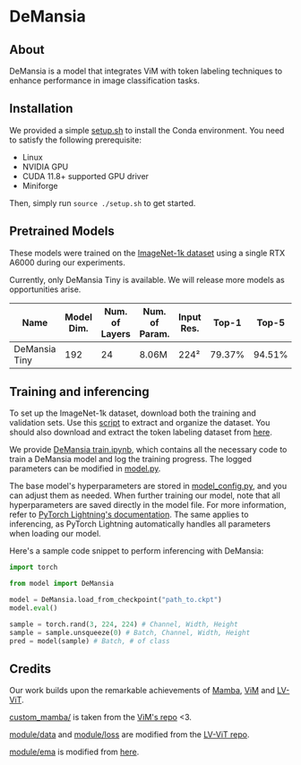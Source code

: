 # DeMansia

## About

DeMansia is a model that integrates ViM with token labeling techniques to enhance performance in image classification tasks.

## Installation

We provided a simple [setup.sh](setup.sh) to install the Conda environment. You need to satisfy the following prerequisite:

- Linux
- NVIDIA GPU
- CUDA 11.8+ supported GPU driver
- Miniforge

Then, simply run `source ./setup.sh` to get started.

## Pretrained Models

These models were trained on the [ImageNet-1k dataset](https://www.image-net.org/challenges/LSVRC/2012/2012-downloads.php) using a single RTX A6000 during our experiments.

Currently, only DeMansia Tiny is available. We will release more models as opportunities arise.

| Name          | Model Dim. | Num. of Layers | Num. of Param. | Input Res. | Top-1  | Top-5  | Batch Size | Download              | Training Log    |
|---------------|------------|----------------|----------------|------------|--------|--------|------------|-----------------------|-----------------|
| DeMansia Tiny | 192        | 24             | 8.06M          | 224²       | 79.37% | 94.51% | 768        | [link][tiny download] | [log][tiny log] |

[tiny download]: https://archive.org/details/DeMansia-Tiny
[tiny log]: https://wandb.ai/catalpa/DeMansia%20Tiny/runs/mec0ihkp

## Training and inferencing

To set up the ImageNet-1k dataset, download both the training and validation sets. Use this [script](https://gist.github.com/BIGBALLON/8a71d225eff18d88e469e6ea9b39cef4) to extract and organize the dataset. You should also download and extract the token labeling dataset from [here](https://drive.google.com/file/d/1Cat8HQPSRVJFPnBLlfzVE0Exe65a_4zh/view?usp=sharing).

We provide [DeMansia train.ipynb](DeMansia%20train.ipynb), which contains all the necessary code to train a DeMansia model and log the training progress. The logged parameters can be modified in [model.py](model.py).

The base model's hyperparameters are stored in [model_config.py](model_config.py), and you can adjust them as needed. When further training our model, note that all hyperparameters are saved directly in the model file. For more information, refer to [PyTorch Lightning's documentation](https://lightning.ai/docs/pytorch/stable/common/checkpointing_basic.html#contents-of-a-checkpoint). The same applies to inferencing, as PyTorch Lightning automatically handles all parameters when loading our model.

Here's a sample code snippet to perform inferencing with DeMansia:

```python
import torch

from model import DeMansia

model = DeMansia.load_from_checkpoint("path_to.ckpt")
model.eval()

sample = torch.rand(3, 224, 224) # Channel, Width, Height
sample = sample.unsqueeze(0) # Batch, Channel, Width, Height
pred = model(sample) # Batch, # of class
```

## Credits

Our work builds upon the remarkable achievements of [Mamba](https://arxiv.org/abs/2312.00752), [ViM](https://arxiv.org/abs/2401.09417) and [LV-ViT](https://arxiv.org/abs/2104.10858).

[custom_mamba/](custom_mamba) is taken from the [ViM's repo](https://github.com/hustvl/Vim) <3.

[module/data](modules/data) and [module/loss](module/loss) are modified from the [LV-ViT repo](https://github.com/zihangJiang/TokenLabeling).

[module/ema](modules/ema) is modified from [here](https://github.com/BioinfoMachineLearning/bio-diffusion/blob/main/src/utils/__init__.py).

